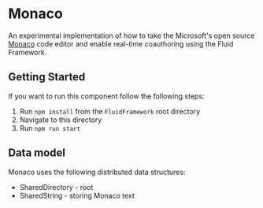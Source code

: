 # Monaco

An experimental implementation of how to take the Microsoft's open source [Monaco](https://github.com/Microsoft/monaco-editor) code editor
and enable real-time coauthoring using the Fluid Framework.

## Getting Started

If you want to run this component follow the following steps:

1. Run `npm install` from the `FluidFramework` root directory
2. Navigate to this directory
3. Run `npm run start`

## Data model

Monaco uses the following distributed data structures:

- SharedDirectory - root
- SharedString - storing Monaco text
